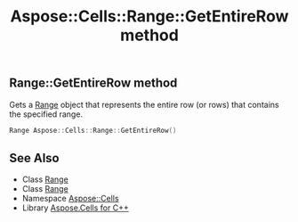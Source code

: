 ﻿---
title: Aspose::Cells::Range::GetEntireRow method
linktitle: GetEntireRow
second_title: Aspose.Cells for C++ API Reference
description: 'Aspose::Cells::Range::GetEntireRow method. Gets a Range object that represents the entire row (or rows) that contains the specified range in C++.'
type: docs
weight: 4800
url: /cpp/aspose.cells/range/getentirerow/
---
## Range::GetEntireRow method


Gets a [Range](../) object that represents the entire row (or rows) that contains the specified range.

```cpp
Range Aspose::Cells::Range::GetEntireRow()
```

## See Also

* Class [Range](../)
* Class [Range](../)
* Namespace [Aspose::Cells](../../)
* Library [Aspose.Cells for C++](../../../)
